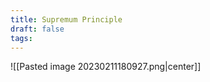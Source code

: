 ```yaml
---
title: Supremum Principle
draft: false
tags:
---
```

   
![[Pasted image 20230211180927.png|center]]




